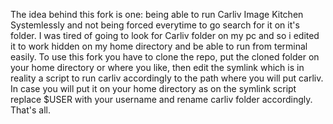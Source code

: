 The idea behind this fork is one: being able to run Carliv Image Kitchen Systemlessly and not being forced everytime to go search for it on it's folder. 
I was tired of going to look for Carliv folder on my pc and so i edited it to work hidden on my home directory and be able to run from terminal easily. 
To use this fork you have to clone the repo, put the cloned folder on your home directory or where you like, then edit the symlink which is in reality a script to run carliv accordingly to the path where you will put carliv. 
In case you will put it on your home directory as on the symlink script replace $USER with your username and rename carliv folder accordingly. That's all.
